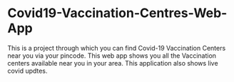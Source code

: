 # Covid19-Vaccination-Centres-Web-App

This is a project through which you can find Covid-19 Vaccination Centers near you via your pincode.
This web app shows you all the Vaccination centers available near you in your area.
This application also shows live covid updtes.

